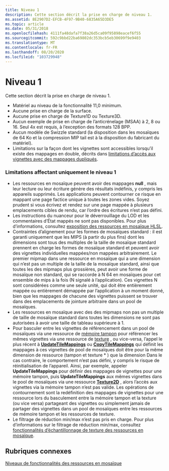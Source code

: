 ```yaml
---
title: Niveau 1
description: Cette section décrit la prise en charge de niveau 1.
ms.assetid: 8E2907D2-EFCB-4F97-9B40-6835A65D3DE5
ms.topic: article
ms.date: 05/31/2018
ms.openlocfilehash: 4111fa48dafa7f38a26d5ca09f95898eacef6f55
ms.sourcegitcommit: 592c9bbd22ba69802dc353bcb5eb30699f9e9403
ms.translationtype: MT
ms.contentlocale: fr-FR
ms.lasthandoff: 08/20/2020
ms.locfileid: "103729948"
---
```

# <a name="tier-1"></a>Niveau 1

Cette section décrit la prise en charge de niveau 1.

-   Matériel au niveau de la fonctionnalité 11,0 minimum.
-   Aucune prise en charge de la surface.
-   Aucune prise en charge de Texture1D ou Texture3D.
-   Aucun exemple de prise en charge de l’anticrénelage (MSAA) à 2, 8 ou 16. Seul 4x est requis, à l’exception des formats 128 BPP.
-   Aucun modèle de Swizzle standard (la disposition dans les mosaïques de 64 Ko et la compression MIP tail est à la disposition du fabricant du matériel).
-   Limitations sur la façon dont les vignettes sont accessibles lorsqu’il existe des mappages en double, décrits dans [limitations d’accès aux vignettes avec des mappages dupliqués](tile-access-limitations-with-duplicate-mappings-.md).

### <a name="limitations-affecting-tier-1-only"></a>Limitations affectant uniquement le niveau 1

-   Les ressources en mosaïque peuvent avoir des mappages **null** , mais leur lecture ou leur écriture génère des résultats indéfinis, y compris les appareils supprimés. Les applications peuvent contourner ce risque en mappant une page factice unique à toutes les zones vides. Soyez prudent si vous écrivez et rendez sur une page mappée à plusieurs emplacements cibles de rendu, car l’ordre des écritures n’est pas défini.
-   Les instructions du nuanceur pour le déverrouillage du LOD et les commentaires d’État mappés ne sont pas disponibles. Pour plus d’informations, consultez [exposition des ressources en mosaïque HLSL](hlsl-tiled-resources-exposure.md).
-   Contraintes d’alignement pour les formes de mosaïques standard : il est garanti uniquement que les MIPS (à partir du plus fins) dont les dimensions sont tous des multiples de la taille de mosaïque standard prennent en charge les formes de mosaïque standard et peuvent avoir des vignettes individuelles mappées/non mappées arbitrairement. Le premier mipmap dans une ressource en mosaïque qui a une dimension qui n’est pas un multiple de la taille de la mosaïque standard, ainsi que toutes les des mipmaps plus grossières, peut avoir une forme de mosaïque non standard, qui se raccorde à N 64 en mosaïques pour cet ensemble de mips à la fois (N signalé à l’application). Ces vignettes N sont considérées comme une seule unité, qui doit être entièrement mappée ou entièrement démappée par l’application à un moment donné, bien que les mappages de chacune des vignettes puissent se trouver dans des emplacements de jointure arbitraire dans un pool de mosaïques.
-   Les ressources en mosaïque avec des des mipmaps non pas un multiple de taille de mosaïque standard dans toutes les dimensions ne sont pas autorisées à avoir une taille de tableau supérieure à 1.
-   Pour basculer entre les vignettes de référencement dans un pool de mosaïques via une ressource de [mémoire tampon](overviews-direct3d-11-resources-buffers.md) pour référencer les mêmes vignettes via une ressource de [texture](overviews-direct3d-11-resources-textures.md) , ou vice-versa, l’appel le plus récent à [**UpdateTileMappings**](/windows/desktop/api/D3D11_2/nf-d3d11_2-id3d11devicecontext2-updatetilemappings) ou [**CopyTileMappings**](/windows/desktop/api/D3D11_2/nf-d3d11_2-id3d11devicecontext2-copytilemappings) qui définit les mappages à ces vignettes de pool de mosaïques doit être pour la même dimension de ressource (tampon et texture \* ) que la dimension Dans le cas contraire, le comportement n’est pas défini, y compris le risque de réinitialisation de l’appareil. Ainsi, par exemple, appeler **UpdateTileMappings** pour définir des mappages de vignettes pour une mémoire tampon, puis **UpdateTileMappings** aux mêmes vignettes dans le pool de mosaïques via une ressource [**Texture2D**](/windows/desktop/direct3dhlsl/sm5-object-texture2d) , alors l’accès aux vignettes via la mémoire tampon n’est pas valide. Les opérations de contournement sont la redéfinition des mappages de vignettes pour une ressource lors du basculement entre la mémoire tampon et la texture (ou vice versa) partageant des vignettes ou simplement jamais de partager des vignettes dans un pool de mosaïques entre les ressources de mémoire tampon et les ressources de texture.
-   Le filtrage de réduction min/max n’est pas pris en charge. Pour plus d’informations sur le filtrage de réduction min/max, consultez [fonctionnalités d’échantillonnage de texture des ressources en mosaïque](tiled-resources-texture-sampling-features.md).

## <a name="related-topics"></a>Rubriques connexes

<dl> <dt>

[Niveaux de fonctionnalités des ressources en mosaïque](tiled-resources-features-tiers.md)
</dt> </dl>

 

 